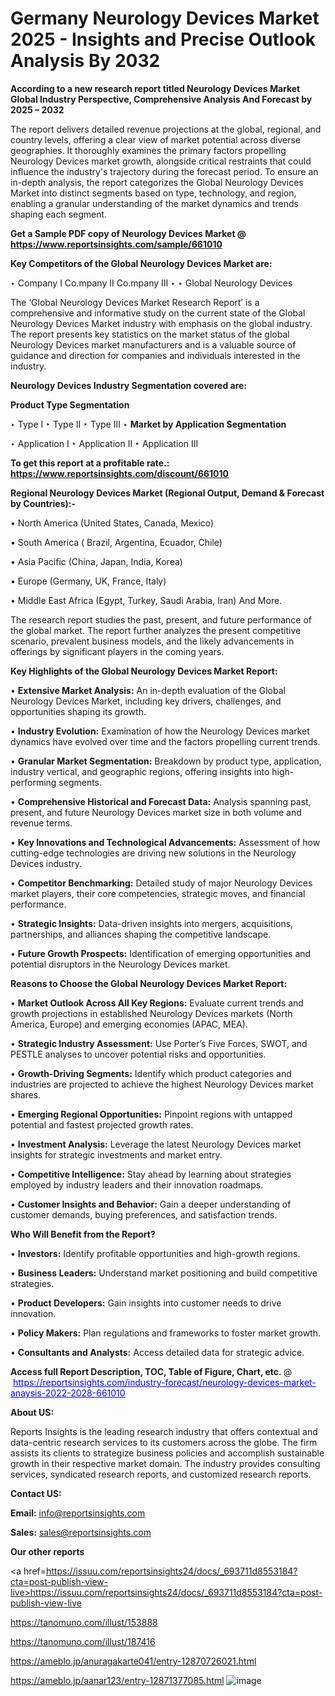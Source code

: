 # Germany Neurology Devices Market 2025 - Insights and Precise Outlook Analysis By 2032

<strong>According to a new research report titled Neurology Devices Market Global Industry Perspective, Comprehensive Analysis And Forecast by 2025 – 2032</strong>

The report delivers detailed revenue projections at the global, regional, and country levels, offering a clear view of market potential across diverse geographies. It thoroughly examines the primary factors propelling Neurology Devices market growth, alongside critical restraints that could influence the industry's trajectory during the forecast period. To ensure an in-depth analysis, the report categorizes the Global Neurology Devices Market into distinct segments based on type, technology, and region, enabling a granular understanding of the market dynamics and trends shaping each segment.

<strong>Get a Sample PDF copy of Neurology Devices Market </strong><strong>@<a href=https://www.reportsinsights.com/sample/661010 style=color:#0000ff;> https://www.reportsinsights.com/sample/661010</a></strong></font>

<strong>Key Competitors of the Global Neurology Devices Market are:</strong>

‣ Company I Co.mpany II Co.mpany III
‣ 
‣ Global Neurology Devices

The ‘Global Neurology Devices Market Research Report’ is a comprehensive and informative study on the current state of the Global Neurology Devices Market industry with emphasis on the global industry. The report presents key statistics on the market status of the global Neurology Devices market manufacturers and is a valuable source of guidance and direction for companies and individuals interested in the industry.

<strong>Neurology Devices Industry Segmentation covered are:</strong>

<strong>Product Type Segmentation</strong>

‣ Type I
‣ Type II
‣ Type III
‣ 
<strong>Market by Application Segmentation</strong>

‣ Application I
‣ Application II 
‣ Application III

<strong>To get this report at a profitable rate.: <a href=https://www.reportsinsights.com/discount/661010 style=color:#0000ff;>https://www.reportsinsights.com/discount/661010</a></strong></font>

<strong>Regional Neurology Devices Market (Regional Output, Demand &amp; Forecast by Countries):-</strong>

• North America (United States, Canada, Mexico)

• South America ( Brazil, Argentina, Ecuador, Chile)

• Asia Pacific (China, Japan, India, Korea)

• Europe (Germany, UK, France, Italy)

• Middle East Africa (Egypt, Turkey, Saudi Arabia, Iran) And More.

The research report studies the past, present, and future performance of the global market. The report further analyzes the present competitive scenario, prevalent business models, and the likely advancements in offerings by significant players in the coming years.

<strong>Key Highlights of the Global Neurology Devices Market Report:</strong>

• <strong>Extensive Market Analysis:</strong> An in-depth evaluation of the Global Neurology Devices Market, including key drivers, challenges, and opportunities shaping its growth.

• <strong>Industry Evolution:</strong> Examination of how the Neurology Devices market dynamics have evolved over time and the factors propelling current trends.

• <strong>Granular Market Segmentation:</strong> Breakdown by product type, application, industry vertical, and geographic regions, offering insights into high-performing segments.

• <strong>Comprehensive Historical and Forecast Data:</strong> Analysis spanning past, present, and future Neurology Devices market size in both volume and revenue terms.

• <strong>Key Innovations and Technological Advancements:</strong> Assessment of how cutting-edge technologies are driving new solutions in the Neurology Devices industry.

• <strong>Competitor Benchmarking:</strong> Detailed study of major Neurology Devices market players, their core competencies, strategic moves, and financial performance.

• <strong>Strategic Insights:</strong> Data-driven insights into mergers, acquisitions, partnerships, and alliances shaping the competitive landscape.

• <strong>Future Growth Prospects:</strong> Identification of emerging opportunities and potential disruptors in the Neurology Devices market.

<strong>Reasons to Choose the Global Neurology Devices Market Report:</strong>

• <strong>Market Outlook Across All Key Regions:</strong> Evaluate current trends and growth projections in established Neurology Devices markets (North America, Europe) and emerging economies (APAC, MEA).

• <strong>Strategic Industry Assessment:</strong> Use Porter’s Five Forces, SWOT, and PESTLE analyses to uncover potential risks and opportunities.

• <strong>Growth-Driving Segments:</strong> Identify which product categories and industries are projected to achieve the highest Neurology Devices market shares.

• <strong>Emerging Regional Opportunities:</strong> Pinpoint regions with untapped potential and fastest projected growth rates.

• <strong>Investment Analysis:</strong> Leverage the latest Neurology Devices market insights for strategic investments and market entry.

• <strong>Competitive Intelligence:</strong> Stay ahead by learning about strategies employed by industry leaders and their innovation roadmaps.

• <strong>Customer Insights and Behavior:</strong> Gain a deeper understanding of customer demands, buying preferences, and satisfaction trends.

<strong>Who Will Benefit from the Report?</strong>

• <strong>Investors:</strong> Identify profitable opportunities and high-growth regions.

• <strong>Business Leaders:</strong> Understand market positioning and build competitive strategies.

• <strong>Product Developers:</strong> Gain insights into customer needs to drive innovation.

• <strong>Policy Makers:</strong> Plan regulations and frameworks to foster market growth.

• <strong>Consultants and Analysts:</strong> Access detailed data for strategic advice.
</ul>
<strong>Access full Report Description, TOC, Table of Figure, Chart, etc. </strong>@  <a href=https://reportsinsights.com/industry-forecast/neurology-devices-market-anaysis-2022-2028-661010 style=color:#0000ff;>https://reportsinsights.com/industry-forecast/neurology-devices-market-anaysis-2022-2028-661010</a></font>

<strong><strong>About US</strong>:</strong>

Reports Insights is the leading research industry that offers contextual and data-centric research services to its customers across the globe. The firm assists its clients to strategize business policies and accomplish sustainable growth in their respective market domain. The industry provides consulting services, syndicated research reports, and customized research reports.

<strong>Contact US:</strong>

<p class=""""><b>Email:</b> <a href=mailto:info@reportsinsights.com>info@reportsinsights.com</a></p>
<p class=""""><b>Sales:</b> <a href=mailto:sales@reportsinsights.com>sales@reportsinsights.com</a></p>

<strong>Our other reports</strong>

<a href=https://issuu.com/reportsinsights24/docs/_693711d8553184?cta=post-publish-view-live>https://issuu.com/reportsinsights24/docs/_693711d8553184?cta=post-publish-view-live</a>

<a href=https://tanomuno.com/illust/153888>https://tanomuno.com/illust/153888</a>

<a href=https://tanomuno.com/illust/187416>https://tanomuno.com/illust/187416</a>

<a href=https://ameblo.jp/anuragakarte041/entry-12870726021.html>https://ameblo.jp/anuragakarte041/entry-12870726021.html</a>

<a href=https://ameblo.jp/aanar123/entry-12871377085.html>https://ameblo.jp/aanar123/entry-12871377085.html</a>
![image](https://github.com/user-attachments/assets/190d08cb-50a5-4dd5-9da2-8eda8dd87ff6)
